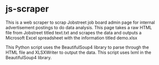 js-scraper
==========

This is a web scraper to scrap Jobstreet job board admin page for internal advertisement postings to do data analysis.
This page takes a raw HTML file from Jobstreet titled text.txt and scrapes the data and outputs a Microsoft Excel spreadsheet with the information titled demo.xlsx

This Python script uses the BeautifulSoup4 library to parse through the HTML file and XLSXWriter to output the data. This script uses lxml in the BeautifulSoup4 library.
